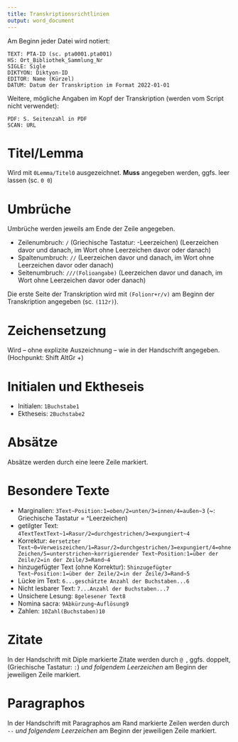 ```yaml
---
title: Transkriptionsrichtlinien
output: word_document
---
```


Am Beginn jeder Datei wird notiert:

```
TEXT: PTA-ID (sc. pta0001.pta001)
HS: Ort_Bibliothek_Sammlung_Nr
SIGLE: Sigle
DIKTYON: Diktyon-ID
EDITOR: Name (Kürzel)
DATUM: Datum der Transkription im Format 2022-01-01
```

Weitere, mögliche Angaben im Kopf der Transkription (werden vom Script nicht verwendet):

```
PDF: S. Seitenzahl in PDF
SCAN: URL
```

# Titel/Lemma

Wird mit `0Lemma/Titel0` ausgezeichnet. **Muss** angegeben werden, ggfs. leer lassen (sc. `0 0`)

# Umbrüche

Umbrüche werden jeweils am Ende der Zeile angegeben.

- Zeilenumbruch: `/` (Griechische Tastatur: -Leerzeichen) (Leerzeichen davor und danach, im Wort ohne Leerzeichen davor oder danach)
- Spaltenumbruch: `//` (Leerzeichen davor und danach, im Wort ohne Leerzeichen davor oder danach)
- Seitenumbruch: `///(Folioangabe)` (Leerzeichen davor und danach, im Wort ohne Leerzeichen davor oder danach)

Die erste Seite der Transkription wird mit `(Folionr+r/v)` am Beginn der Transkription angegeben (sc. `(112r)`).

# Zeichensetzung

Wird – ohne explizite Auszeichnung – wie in der Handschrift angegeben. (Hochpunkt: Shift AltGr +)

# Initialen und Ektheseis

- Initialen: `1Buchstabe1`
- Ektheseis: `2Buchstabe2`

# Absätze

Absätze werden durch eine leere Zeile markiert.

# Besondere Texte

- Marginalien: `3Text~Position:1=oben/2=unten/3=innen/4=außen~3` (~: Griechische Tastatur = ^Leerzeichen)
- getilgter Text: `4TextTextText~1=Rasur/2=durchgestrichen/3=expungiert~4`
- Korrektur: `4ersetzter Text~0=Verweiszeichen/1=Rasur/2=durchgestrichen/3=expungiert/4=ohne Zeichen/5=unterstrichen~korrigierender Text~Position:1=über der Zeile/2=in der Zeile/3=Rand~4`
- hinzugefügter Text (ohne Korrektur): `5hinzugefügter Text~Position:1=über der Zeile/2=in der Zeile/3=Rand~5`
- Lücke im Text: `6...geschätzte Anzahl der Buchstaben...6`
- Nicht lesbarer Text: `7...Anzahl der Buchstaben...7`
- Unsichere Lesung: `8gelesener Text8`
- Nomina sacra: `9Abkürzung~Auflösung9`
- Zahlen: `10Zahl(Buchstaben)10`

# Zitate

In der Handschrift mit Diple markierte Zitate werden durch `@ `, ggfs. doppelt, (Griechische Tastatur: `:`) *und folgendem Leerzeichen* am Beginn der jeweiligen Zeile markiert.

# Paragraphos

In der Handschrift mit Paragraphos am Rand markierte Zeilen werden durch `--` *und folgendem Leerzeichen* am Beginn der jeweiligen Zeile markiert.
